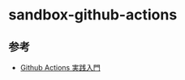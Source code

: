 # sandbox-github-actions
## 参考
- [Github Actions 実践入門](https://github.com/github-actions-up-and-running)

